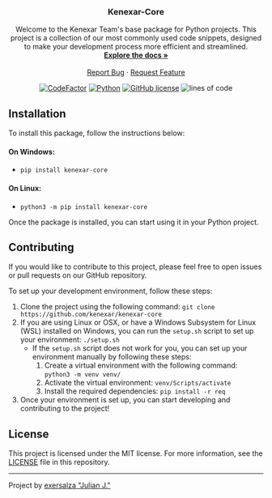 <br />
<div align="center">
  <h3 align="center">Kenexar-Core</h3>

  <p align="center">
    Welcome to the Kenexar Team's base package for Python projects. This project is a collection of our most commonly used code snippets, designed to make your development process more efficient and streamlined.
    <br />
    <a href="https://kenexar.github.io/kenexar-core/"><strong>Explore the docs »</strong></a>
    <br />
    <br />
    <a href="https://github.com/Kenexar/kenexar-core/issues">Report Bug</a>
    ·
    <a href="https://github.com/Kenexar/kenexar-core/issues">Request Feature</a>
  </p>
  <a align="center" href="https://www.codefactor.io/repository/github/kenexar/kenexar-core"><img src="https://www.codefactor.io/repository/github/kenexar/kenexar-core/badge" alt="CodeFactor" /></a>
    <a align="center" href="https://www.python.org/"><img src="https://img.shields.io/badge/Made%20with-Python-1f425f.svg" alt="Python"/></a>
    <a href="https://github.com/Kenexar/kenexar-core/blob/main/LICENSE"><img alt="GitHub license" src="https://img.shields.io/github/license/Kenexar/kenexar-core"></a>
    <img alt="lines of code" src="https://img.shields.io/tokei/lines/github/Kenexar/kenexar-core?&style=flat&label=Lines%20of%20Code">
</div>


## Installation

To install this package, follow the instructions below:

#### On Windows:
- `pip install kenexar-core`

#### On Linux:
- `python3 -m pip install kenexar-core`

Once the package is installed, you can start using it in your Python project.

## Contributing

If you would like to contribute to this project, please feel free to open issues or pull requests on our GitHub repository.

To set up your development environment, follow these steps:

1. Clone the project using the following command: `git clone https://github.com/kenexar/kenexar-core`
2. If you are using Linux or OSX, or have a Windows Subsystem for Linux (WSL) installed on Windows, you can run the `setup.sh` script to set up your environment: `./setup.sh`
    - If the `setup.sh` script does not work for you, you can set up your environment manually by following these steps:
      1. Create a virtual environment with the following command: `python3 -m venv venv/`
      2. Activate the virtual environment: `venv/Scripts/activate`
      3. Install the required dependencies: `pip install -r req`
3. Once your environment is set up, you can start developing and contributing to the project!

## License

This project is licensed under the MIT license. For more information, see the [LICENSE](LICENSE) file in this repository.

---

Project by [exersalza "Julian J."](https://github.com/exersalza)
